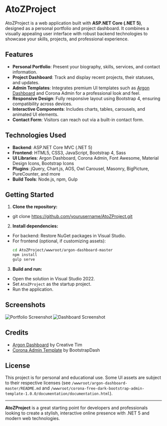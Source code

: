 # AtoZProject

AtoZProject is a web application built with **ASP.NET Core (.NET 5)**, designed as a personal portfolio and project dashboard. It combines a visually appealing user interface with robust backend technologies to showcase your skills, projects, and professional experience.

## Features

- **Personal Portfolio**: Present your biography, skills, services, and contact information.
- **Project Dashboard**: Track and display recent projects, their statuses, and updates.
- **Admin Templates**: Integrates premium UI templates such as [Argon Dashboard](https://www.creative-tim.com/product/argon-dashboard) and Corona Admin for a professional look and feel.
- **Responsive Design**: Fully responsive layout using Bootstrap 4, ensuring compatibility across devices.
- **Interactive Components**: Includes charts, tables, carousels, and animated UI elements.
- **Contact Form**: Visitors can reach out via a built-in contact form.

## Technologies Used

- **Backend**: ASP.NET Core MVC (.NET 5)
- **Frontend**: HTML5, CSS3, JavaScript, Bootstrap 4, Sass
- **UI Libraries**: Argon Dashboard, Corona Admin, Font Awesome, Material Design Icons, Bootstrap Icons
- **Plugins**: jQuery, Chart.js, AOS, Owl Carousel, Masonry, BigPicture, PureCounter, and more
- **Build Tools**: Node.js, npm, Gulp

## Getting Started

1. **Clone the repository:**
- git clone https://github.com/yourusername/AtoZProject.git

2. **Install dependencies:**
- For backend: Restore NuGet packages in Visual Studio.
- For frontend (optional, if customizing assets):
  ```bash
  cd AtoZProject/wwwroot/argon-dashboard-master
  npm install
  gulp serve
  ```
3. **Build and run:**
- Open the solution in Visual Studio 2022.
- Set `AtoZProject` as the startup project.
- Run the application.

## Screenshots

![Portfolio Screenshot](docs/screenshot-portfolio.png)
![Dashboard Screenshot](docs/screenshot-dashboard.png)

## Credits

- [Argon Dashboard](https://www.creative-tim.com/product/argon-dashboard) by Creative Tim
- [Corona Admin Template](https://www.bootstrapdash.com/product/corona-free-dark-bootstrap-admin-template/) by BootstrapDash

## License

This project is for personal and educational use. Some UI assets are subject to their respective licenses (see `/wwwroot/argon-dashboard-master/README.md` and `/wwwroot/corona-free-dark-bootstrap-admin-template-1.0.0/documentation/documentation.html`).

---

**AtoZProject** is a great starting point for developers and professionals looking to create a stylish, interactive online presence with .NET 5 and modern web technologies.
